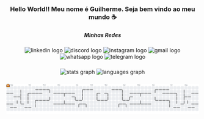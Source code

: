<h3 align="center">Hello World!! Meu nome é Guilherme. Seja bem vindo ao meu mundo ☕</h3>

###

<h5 align="center">Minhas Redes</h5>

###

<div align="center">
  <img src="https://raw.githubusercontent.com/maurodesouza/profile-readme-generator/master/src/assets/icons/social/linkedin/default.svg" width="86" height="24" alt="linkedin logo"  />
  <img src="https://raw.githubusercontent.com/maurodesouza/profile-readme-generator/master/src/assets/icons/social/discord/default.svg" width="86" height="24" alt="discord logo"  />
  <img src="https://raw.githubusercontent.com/maurodesouza/profile-readme-generator/master/src/assets/icons/social/instagram/default.svg" width="86" height="24" alt="instagram logo"  />
  <img src="https://raw.githubusercontent.com/maurodesouza/profile-readme-generator/master/src/assets/icons/social/gmail/default.svg" width="86" height="24" alt="gmail logo"  />
  <img src="https://raw.githubusercontent.com/maurodesouza/profile-readme-generator/master/src/assets/icons/social/whatsapp/default.svg" width="86" height="24" alt="whatsapp logo"  />
  <img src="https://raw.githubusercontent.com/maurodesouza/profile-readme-generator/master/src/assets/icons/social/telegram/default.svg" width="86" height="24" alt="telegram logo"  />
</div>

###

<div align="center">
  <img src="https://github-readme-stats.vercel.app/api?username=guiredev&hide_title=false&hide_rank=false&show_icons=true&include_all_commits=true&count_private=true&disable_animations=false&theme=dracula&locale=en&hide_border=false&order=1" height="150" alt="stats graph"  />
  <img src="https://github-readme-stats.vercel.app/api/top-langs?username=guiredev&locale=en&hide_title=false&layout=compact&card_width=320&langs_count=5&theme=dracula&hide_border=false&order=2" height="150" alt="languages graph"  />
</div>

###

<picture>
  <source media="(prefers-color-scheme: dark)" srcset="https://raw.githubusercontent.com/guiredev/guiredev/output/pacman-contribution-graph-dark.svg">
  <source media="(prefers-color-scheme: light)" srcset="https://raw.githubusercontent.com/guiredev/guiredev/output/pacman-contribution-graph.svg">
  <img alt="pacman contribution graph" src="https://raw.githubusercontent.com/guiredev/guiredev/output/pacman-contribution-graph.svg">
</picture>

###


          
